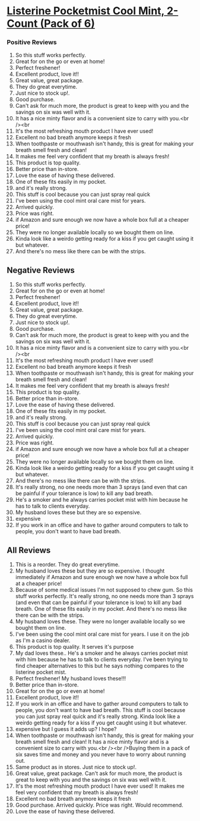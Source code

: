 # [Listerine Pocketmist Cool Mint, 2-Count (Pack of 6)](https://products.checkmycream.com/products/Listerine-Pocketmist-Cool-Mint-2-Count-(Pack-of-6).html)

### Positive Reviews

<ol>
      <li>So this stuff works perfectly.  </li>
      <li>Great for on the go or even at home!</li>
      <li>Perfect freshener!  </li>
      <li>Excellent product, love it!!</li>
      <li>Great value, great package.</li>
      <li>They do great everytime.</li>
      <li>Just nice to stock up!.</li>
      <li>Good purchase.  </li>
      <li>Can&#x27;t ask for much more, the product is great to keep with you and the savings on six was well with it.</li>
      <li>It has a nice minty flavor and is a convenient size to carry with you.&lt;br /&gt;&lt;br</li>
      <li>It&#x27;s the most refreshing mouth product I have ever used!  </li>
      <li>Excellent no bad breath anymore keeps it fresh</li>
      <li>When toothpaste or mouthwash isn&#x27;t handy, this is great for making your breath smell fresh and clean!  </li>
      <li>It makes me feel very confident that my breath is always fresh!</li>
      <li>This product is top quality.</li>
      <li>Better price than in-store.</li>
      <li>Love the ease of having these delivered.</li>
      <li>One of these fits easily in my pocket.  </li>
      <li>and it&#x27;s really strong.</li>
      <li>This stuff is cool because you can just spray real quick</li>
      <li>I&#x27;ve been using the cool mint oral care mist for years.</li>
      <li>Arrived quickly.  </li>
      <li>Price was right.  </li>
      <li>if Amazon and sure enough we now have a whole box full at a cheaper price!</li>
      <li>They were no longer available locally so we bought them on line.</li>
      <li>Kinda look like a weirdo getting ready for a kiss if you get caught using it but whatever.</li>
      <li>And there&#x27;s no mess like there can be with the strips.</li>
</ol>


<h2>Negative Reviews</h2>
<ol>
<li> So this stuff works perfectly.  </li>
<li> Great for on the go or even at home!</li>
<li> Perfect freshener!  </li>
<li> Excellent product, love it!!</li>
<li> Great value, great package.</li>
<li> They do great everytime.</li>
<li> Just nice to stock up!.</li>
<li> Good purchase.  </li>
<li> Can&#x27;t ask for much more, the product is great to keep with you and the savings on six was well with it.</li>
<li> It has a nice minty flavor and is a convenient size to carry with you.&lt;br /&gt;&lt;br</li>
<li> It&#x27;s the most refreshing mouth product I have ever used!  </li>
<li> Excellent no bad breath anymore keeps it fresh</li>
<li> When toothpaste or mouthwash isn&#x27;t handy, this is great for making your breath smell fresh and clean!  </li>
<li> It makes me feel very confident that my breath is always fresh!</li>
<li> This product is top quality.</li>
<li> Better price than in-store.</li>
<li> Love the ease of having these delivered.</li>
<li> One of these fits easily in my pocket.  </li>
<li> and it&#x27;s really strong.</li>
<li> This stuff is cool because you can just spray real quick</li>
<li> I&#x27;ve been using the cool mint oral care mist for years.</li>
<li> Arrived quickly.  </li>
<li> Price was right.  </li>
<li> if Amazon and sure enough we now have a whole box full at a cheaper price!</li>
<li> They were no longer available locally so we bought them on line.</li>
<li> Kinda look like a weirdo getting ready for a kiss if you get caught using it but whatever.</li>
<li> And there&#x27;s no mess like there can be with the strips.</li>
<li> It&#x27;s really strong, no one needs more than 3 sprays (and even that can be painful if your tolerance is low) to kill any bad breath.  </li>
<li> He&#x27;s a smoker and he always carries pocket mist with him because he has to talk to clients everyday.</li>
<li> My husband loves these but they are so expensive.  </li>
<li> expensive</li>
<li> If you work in an office and have to gather around computers to talk to people, you don&#x27;t want to have bad breath.</li>
</ol>

<h2>All Reviews</h2>

<ol>
    <li> This is a reorder. They do great everytime.</li>
    <li> My husband loves these but they are so expensive.  I thought immediately if Amazon and sure enough we now have a whole box full at a cheaper price!</li>
    <li> Because of some medical issues I&#x27;m not supposed to chew gum.  So this stuff works perfectly.  It&#x27;s really strong, no one needs more than 3 sprays (and even that can be painful if your tolerance is low) to kill any bad breath.  One of these fits easily in my pocket.  And there&#x27;s no mess like there can be with the strips.</li>
    <li> My husband loves these. They were no longer available locally so we bought them on line.</li>
    <li> I&#x27;ve been using the cool mint oral care mist for years. I use it on the job as I&#x27;m a casino dealer.</li>
    <li> This product is top quality. It serves it&#x27;s purpose</li>
    <li> My dad loves these.. He&#x27;s a smoker and he always carries pocket mist with him because he has to talk to clients everyday. I&#x27;ve been trying to find cheaper alternatives to this but he says nothing compares to the listerine pocket mist.</li>
    <li> Perfect freshener!  My husband loves these!!!</li>
    <li> Better price than in-store.</li>
    <li> Great for on the go or even at home!</li>
    <li> Excellent product, love it!!</li>
    <li> If you work in an office and have to gather around computers to talk to people, you don&#x27;t want to have bad breath. This stuff is cool because you can just spray real quick and it&#x27;s really strong. Kinda look like a weirdo getting ready for a kiss if you get caught using it but whatever.</li>
    <li> expensive but I guess it adds up? I hope?</li>
    <li> When toothpaste or mouthwash isn&#x27;t handy, this is great for making your breath smell fresh and clean!  It has a nice minty flavor and is a convenient size to carry with you.&lt;br /&gt;&lt;br /&gt;Buying them in a pack of six saves time and money and you never have to worry about running out.</li>
    <li> Same product as in stores.  Just nice to stock up!.</li>
    <li> Great value, great package. Can&#x27;t ask for much more, the product is great to keep with you and the savings on six was well with it.</li>
    <li> It&#x27;s the most refreshing mouth product I have ever used!  It makes me feel very confident that my breath is always fresh!</li>
    <li> Excellent no bad breath anymore keeps it fresh</li>
    <li> Good purchase.  Arrived quickly.  Price was right.  Would recommend.</li>
    <li> Love the ease of having these delivered.</li>
</ol>





